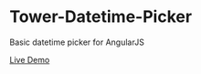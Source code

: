 # Tower-Datetime-Picker
Basic datetime picker for AngularJS

[Live Demo](https://rawgit.com/StrutTower/Tower-Datetime-Picker/1.0.1/demoIndex.html)
